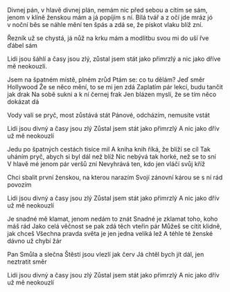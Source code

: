 Divnej pán, v hlavě divnej plán,
nemám nic před sebou a cítím se sám,
jenom v klíně ženskou mám a já popíjím s ní.
Bílá tvář a z očí jde mráz
jó v noční běs se náhle mění ten špás
a zdá se, že pískot vlaku blíž zní.

Řezník už se chystá, já nůž na krku mám
a modlitbu svou mi do uší řve ďábel sám

Lidi jsou šáhlí a časy jsou zlý,
zůstal jsem stát jako přimrzlý
a nic jako dříve mě neokouzlí.

Jsem na špatném místě, plném zrůd
Ptám se: co tu dělám? Jeď směr Hollywood
Že se něco mění, to se mi jen zdá
Zaplatím pár lekcí, budu tančit jak drak
Na sobě sukni a k ní černej frak
Jen blázen myslí, že se tím něco dokázat dá

Vody valí se pryč, most zůstává stát
Pánové, odcházím, nemusíte vstát

Lidi jsou divný a časy jsou zlý
Zůstal jsem stát jako přimrzlý
A nic jako dřív už mě neokouzlí

Jedu po špatných cestách tisíce mil
A kniha knih říká, že blíží se cíl
Tak uháním pryč, abych si byl dál než blíž
Nic nebývá tak horké, než se to sní
V hlavě mé jenom pár veršů zní
Nevyhrává ten, kdo jen vláčí svůj kříž

Chci sbalit první ženskou, na kterou narazím
Svojí zánovní károu se s ní rád povozím

Lidi jsou divný a časy jsou zlý
Zůstal jsem stát jako přimrzlý
A nic jako dřív už mě neokouzlí

Je snadné mě klamat, jenom nedám to znát
Snadné je zklamat toho, koho máš rád
Jako celá věčnost se pak zdá těch vteřin pár
Můžeš se cítit klidně, jak chceš
Všechna pravda světa je jen jedna veliká lež
A téhle té ženské dávno už chybí žár

Pan Smůla a slečna Štěstí jsou vlezlí jak červ
Já chtěl bych jít dál, jen neztratit směr

Lidi jsou divný a časy jsou zlý
Zůstal jsem stát jako přimrzlý
A nic jako dřív už mě neokouzlí
